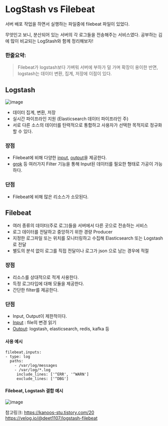 # LogStash vs Filebeat

서버 배포 작업을 하면서 실행하는 파일중에 filebeat 파일이 있었다. 

무엇인고 보니, 분산되어 있는 서버의 각 로그들을 전송해주는 서비스였다. 
공부하는 김에 많이 비교되는 LogStash와 함께 정리해보자!

### 한줄요약: 
> Filebeat가 logstash보다 가벼워 서버에 부하가 덜 가며 확장이 용이한 반면, logstash는 데이터 변환, 집계, 저장에 이점이 있다. 


## Logstash
![image](https://user-images.githubusercontent.com/45115557/161879902-9c3a9d52-3c9f-48c1-942d-ccfb3caf9601.png)

* 데이터 집계, 변환, 저장
* 실시간 파이프라인 지원 (Elasticsearch 데이터 파이프라인 주)
* 서로 다른 소스의 데이터를 탄력적으로 통합하고 사용자가 선택한 목적지로 정규화 할 수 있다. 

### 장점
* Filebeat에 비해 다양한 [input](https://www.elastic.co/guide/en/logstash/current/input-plugins.html), [output](https://www.elastic.co/guide/en/logstash/current/output-plugins.html)을 제공한다. 
* [grok](https://www.elastic.co/guide/en/logstash/current/plugins-filters-grok.html) 등 여러가지 Filter 기능을 통해 Input된 데이터를 필요한 형태로 가공이 가능하다. 

### 단점
* Filebeat에 비해 많은 리소스가 소모된다.


## Filebeat
* 여러 종류의 데이터(주로 로그)들을 서버에서 다른 곳으로 전송하는 서비스
* 로그 데이터를 전달하고 중앙하기 위한 경량 Producer
* 지정한 로그파일 또는 위치를 모니터링하고 수집해 Elasticsearch 또는 Logstash로 전달
* 별도의 분석 없이 로그를 직접 전달이나 로그가 json 으로 남는 경우에 적절


### 장점
* 리소스를 상대적으로 적게 사용한다.
* 득정 로그타입에 대해 모듈을 제공한다.
* 간단한 filter를 제공한다. 

### 단점
* Input, Output이 제한적이다. 
* [Input](https://www.elastic.co/guide/en/beats/filebeat/current/filebeat-input-log.html) : file의 변경 읽기
* [Output](https://www.elastic.co/guide/en/beats/filebeat/current/configuring-output.html): logstash, elasticsearch, redis, kafka 등

#### 사용 예시
```
filebeat.inputs:
- type: log
  paths:
    - /var/log/messages
    - /var/log/*.log
     include_lines: ['^ERR', '^WARN']
     exclude_lines: ['^DBG']
```

#### Filebeat, Logstash 결합 예시
![image](https://user-images.githubusercontent.com/45115557/161885093-951789ee-6c88-459e-b19c-6d5ee5e80c11.png)


참고링크:
https://kanoos-stu.tistory.com/20
https://velog.io/@deet1107/logstash-filebeat
